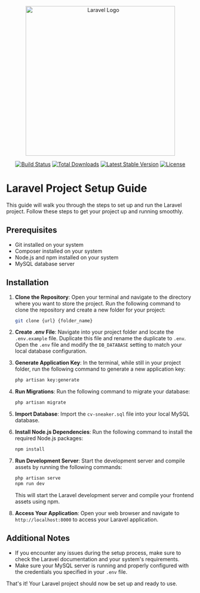 <p align="center"><a href="https://laravel.com" target="_blank"><img src="https://raw.githubusercontent.com/laravel/art/master/logo-lockup/5%20SVG/2%20CMYK/1%20Full%20Color/laravel-logolockup-cmyk-red.svg" width="400" alt="Laravel Logo"></a></p>

<p align="center">
<a href="https://github.com/laravel/framework/actions"><img src="https://github.com/laravel/framework/workflows/tests/badge.svg" alt="Build Status"></a>
<a href="https://packagist.org/packages/laravel/framework"><img src="https://img.shields.io/packagist/dt/laravel/framework" alt="Total Downloads"></a>
<a href="https://packagist.org/packages/laravel/framework"><img src="https://img.shields.io/packagist/v/laravel/framework" alt="Latest Stable Version"></a>
<a href="https://packagist.org/packages/laravel/framework"><img src="https://img.shields.io/packagist/l/laravel/framework" alt="License"></a>
</p>

# Laravel Project Setup Guide

This guide will walk you through the steps to set up and run the Laravel project. Follow these steps to get your project up and running smoothly.

## Prerequisites

- Git installed on your system
- Composer installed on your system
- Node.js and npm installed on your system
- MySQL database server

## Installation

1. **Clone the Repository**: Open your terminal and navigate to the directory where you want to store the project. Run the following command to clone the repository and create a new folder for your project:

    ```sh
    git clone {url} {folder_name}
    ```

2. **Create .env File**: Navigate into your project folder and locate the `.env.example` file. Duplicate this file and rename the duplicate to `.env`. Open the `.env` file and modify the `DB_DATABASE` setting to match your local database configuration.

3. **Generate Application Key**: In the terminal, while still in your project folder, run the following command to generate a new application key:

    ```sh
    php artisan key:generate
    ```

4. **Run Migrations**: Run the following command to migrate your database:

    ```sh
    php artisan migrate
    ```

5. **Import Database**: Import the `cv-sneaker.sql` file into your local MySQL database.

6. **Install Node.js Dependencies**: Run the following command to install the required Node.js packages:

    ```sh
    npm install
    ```

7. **Run Development Server**: Start the development server and compile assets by running the following commands:

    ```sh
    php artisan serve
    npm run dev
    ```

    This will start the Laravel development server and compile your frontend assets using npm.

8. **Access Your Application**: Open your web browser and navigate to `http://localhost:8000` to access your Laravel application.

## Additional Notes

- If you encounter any issues during the setup process, make sure to check the Laravel documentation and your system's requirements.
- Make sure your MySQL server is running and properly configured with the credentials you specified in your `.env` file.

That's it! Your Laravel project should now be set up and ready to use.